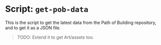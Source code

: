 # Script: `get-pob-data`

This is the script to get the latest data from the Path of Building repository, and to get it as a JSON file.

> TODO: Extend it to get Art/assets too.
